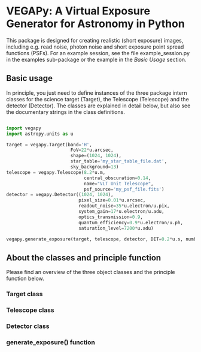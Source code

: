 # VEGAPy: A Virtual Exposure Generator for Astronomy in Python

This package is designed for creating realistic (short exposure) images, including e.g. read noise, photon noise and short exposure point spread functions (PSFs). For an example session, see the file example_session.py in the examples sub-package or the example in the _Basic Usage_ section.

## Basic usage
In principle, you just need to define instances of the three package intern classes for the science target (Target), the Telescope (Telescope) and the detector (Detector). The classes are explained in detail below, but also see the documentary strings in the class definitions.

```python

import vegapy
import astropy.units as u

target = vegapy.Target(band='H', 
                        FoV=22*u.arcsec, 
                        shape=(1024, 1024), 
                        star_table='my_star_table_file.dat', 
                        sky_background=13)
telescope = vegapy.Telescope(8.2*u.m, 
                             central_obscuration=0.14, 
                             name="VLT Unit Telescope", 
                             psf_source='my_psf_file.fits')
detector = vegapy.Detector((1024, 1024), 
                           pixel_size=0.01*u.arcsec, 
                           readout_noise=35*u.electron/u.pix, 
                           system_gain=17*u.electron/u.adu, 
                           optics_transmission=0.9, 
                           quantum_efficiency=0.9*u.electron/u.ph, 
                           saturation_level=7200*u.adu)

vegapy.generate_exposure(target, telescope, detector, DIT=0.2*u.s, number_frames=5, filename='my_exposure.fits')
```

## About the classes and principle function
Please find an overview of the three object classes and the principle function below.

### Target class

### Telescope class

### Detector class

### generate_exposure() function
